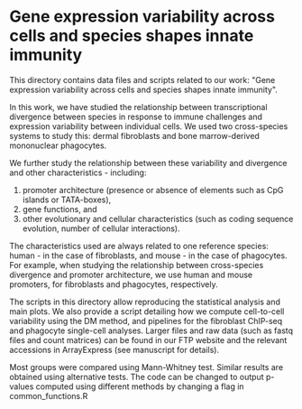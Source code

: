 Gene expression variability across cells and species shapes innate immunity
===========================================================================

This directory contains data files and scripts related to our work: 
"Gene expression variability across cells and species shapes innate immunity".

In this work, we have studied the relationship between transcriptional divergence
between species in response to immune challenges and expression variability between
individual cells.  We used two cross-species systems to study this: dermal fibroblasts
and bone marrow-derived mononuclear phagocytes.

We further study the relationship between these variability and divergence and other
characteristics - including: 
1. promoter architecture (presence or absence of elements such as CpG islands or TATA-boxes),
2. gene functions, and 
3. other evolutionary and cellular characteristics (such as coding sequence evolution, number of cellular interactions).

The characteristics used are always related to one reference species: human - in the case of
fibroblasts, and mouse - in the case of phagocytes. For example, when studying the relationship
between cross-species divergence and promoter architecture, we use human and mouse promoters,
for fibroblasts and phagocytes, respectively.

The scripts in this directory allow reproducing the statistical analysis and main plots. 
We also provide a script detailing how we compute cell-to-cell variability using the DM method, 
and pipelines for the fibroblast ChIP-seq and phagocyte single-cell analyses.
Larger files and raw data (such as fastq files and count matrices) can be found in our
FTP website and the relevant accessions in ArrayExpress (see manuscript for details).

Most groups were compared using Mann-Whitney test. Similar results are obtained using alternative
tests. The code can be changed to output p-values computed using different methods by changing
a flag in common_functions.R
